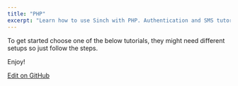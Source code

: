 ```yaml
---
title: "PHP"
excerpt: "Learn how to use Sinch with PHP. Authentication and SMS tutorials. Here you can see all Sinch PHP tutorials."
---
```


To get started choose one of the below tutorials, they might need different setups so just follow the steps.

Enjoy!


<a class="edit-on-github" href="https://github.com/sinch/docs/blob/master/docs/tutorials/php.md">Edit on GitHub</a>